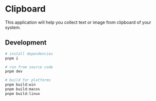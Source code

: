 # Clipboard

This application will help you collect text or image from clipboard of your system.

## Development

```bash
# install dependencies
pnpm i

# run from source code
pnpm dev

# build for platforms
pnpm build:win
pnpm build:macos
pnpm build:linux
```





